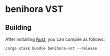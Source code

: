 # benihora VST

## Building

After installing [Rust](https://rustup.rs/), you can compile as follows:

```shell
cargo xtask bundle benihora-vst --release
```
